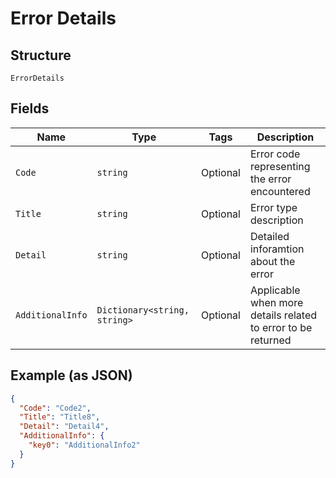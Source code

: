 
# Error Details

## Structure

`ErrorDetails`

## Fields

| Name | Type | Tags | Description |
|  --- | --- | --- | --- |
| `Code` | `string` | Optional | Error code representing the error encountered |
| `Title` | `string` | Optional | Error type description |
| `Detail` | `string` | Optional | Detailed inforamtion about the error |
| `AdditionalInfo` | `Dictionary<string, string>` | Optional | Applicable when more details related to error to be returned |

## Example (as JSON)

```json
{
  "Code": "Code2",
  "Title": "Title8",
  "Detail": "Detail4",
  "AdditionalInfo": {
    "key0": "AdditionalInfo2"
  }
}
```

